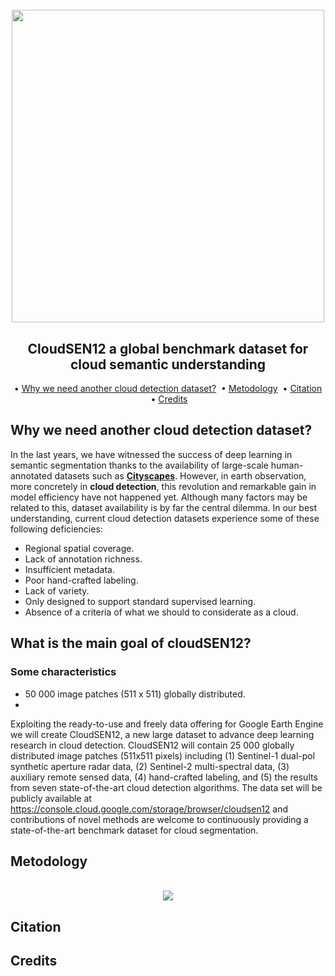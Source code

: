 <h1 align="center">
  <br>
  <img src=https://user-images.githubusercontent.com/54723897/113879941-4e1af480-97bb-11eb-83f3-e0ec8772b7c4.gif width=500px>
  <br>    
</h1>

<h2 align="center">CloudSEN12 a global benchmark dataset for cloud semantic understanding</h2>

<p align="center">  
  • 
  <a href="#why-we-need-another-cloud-detection-dataset">Why we need another cloud detection dataset?</a> &nbsp;•  
  <a href="#metodology">Metodology</a> &nbsp;•
  <a href="#citation">Citation</a> &nbsp;•
  <a href="#credits">Credits</a>  
</p>

## Why we need another cloud detection dataset?

In the last years, we have witnessed the success of deep learning in semantic segmentation thanks to the availability of large-scale human-annotated datasets such as [**Cityscapes**](https://www.cityscapes-dataset.com/). However, in earth observation, more concretely in **cloud detection**, this revolution and remarkable gain in model efficiency have not happened yet.  Although many factors may be related to this, dataset availability is by far the central dilemma. In our best understanding, current cloud detection datasets experience some of these following deficiencies:

- Regional spatial coverage.
- Lack of annotation richness.
- Insufficient metadata.
- Poor hand-crafted labeling.
- Lack of variety.
- Only designed to support standard supervised learning.
- Absence of a criteria of what we should to considerate as a cloud.

## What is the main goal of cloudSEN12?


### Some characteristics

- 50 000 image patches (511 x 511) globally distributed.
- 

Exploiting the ready-to-use and freely data offering for Google Earth Engine we will create CloudSEN12, a new large dataset to advance deep learning research in cloud detection. CloudSEN12 will contain 25 000 globally distributed image patches (511x511 pixels) including (1) Sentinel-1 dual-pol synthetic aperture radar data, (2) Sentinel-2 multi-spectral data, (3) auxiliary remote sensed data, (4) hand-crafted labeling, and (5) the results from seven state-of-the-art cloud detection algorithms. The data set will be publicly available at https://console.cloud.google.com/storage/browser/cloudsen12 and contributions of novel methods are welcome to continuously providing a state-of-the-art benchmark dataset for cloud segmentation.



## Metodology

<center>
  <br>
    <img src=https://user-images.githubusercontent.com/54723897/113518868-36f4c080-9589-11eb-94f4-93ba4cab3c05.png>
  <br>    
</center>

## Citation 

## Credits

